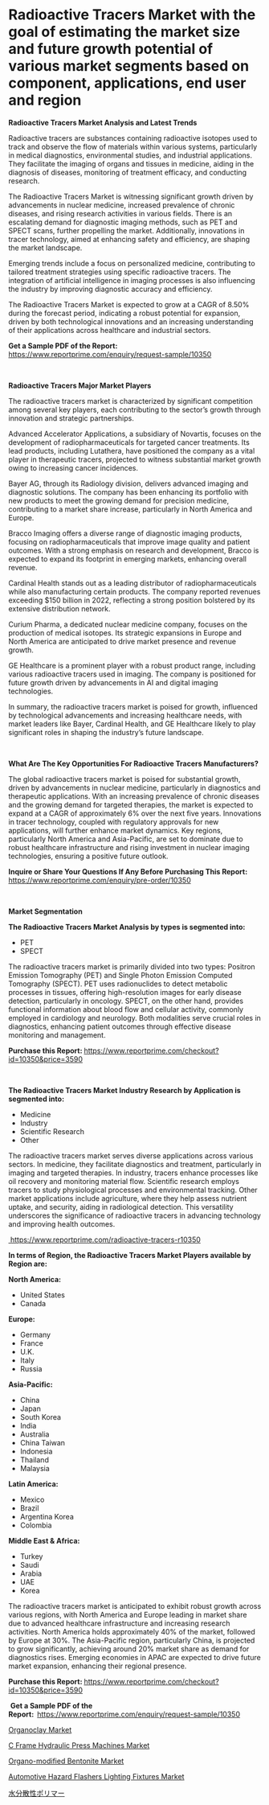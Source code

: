<p><h1>Radioactive Tracers Market with the goal of estimating the market size and future growth potential of various market segments based on component, applications, end user and region</h1></p><p><strong>Radioactive Tracers Market Analysis and Latest Trends</strong></p>
<p><p>Radioactive tracers are substances containing radioactive isotopes used to track and observe the flow of materials within various systems, particularly in medical diagnostics, environmental studies, and industrial applications. They facilitate the imaging of organs and tissues in medicine, aiding in the diagnosis of diseases, monitoring of treatment efficacy, and conducting research.</p><p>The Radioactive Tracers Market is witnessing significant growth driven by advancements in nuclear medicine, increased prevalence of chronic diseases, and rising research activities in various fields. There is an escalating demand for diagnostic imaging methods, such as PET and SPECT scans, further propelling the market. Additionally, innovations in tracer technology, aimed at enhancing safety and efficiency, are shaping the market landscape.</p><p>Emerging trends include a focus on personalized medicine, contributing to tailored treatment strategies using specific radioactive tracers. The integration of artificial intelligence in imaging processes is also influencing the industry by improving diagnostic accuracy and efficiency.</p><p>The Radioactive Tracers Market is expected to grow at a CAGR of 8.50% during the forecast period, indicating a robust potential for expansion, driven by both technological innovations and an increasing understanding of their applications across healthcare and industrial sectors.</p></p>
<p><strong>Get a Sample PDF of the Report:&nbsp;</strong> <a href="https://www.reportprime.com/enquiry/request-sample/10350">https://www.reportprime.com/enquiry/request-sample/10350</a></p>
<p>&nbsp;</p>
<p><strong>Radioactive Tracers Major Market Players</strong></p>
<p><p>The radioactive tracers market is characterized by significant competition among several key players, each contributing to the sector’s growth through innovation and strategic partnerships. </p><p>Advanced Accelerator Applications, a subsidiary of Novartis, focuses on the development of radiopharmaceuticals for targeted cancer treatments. Its lead products, including Lutathera, have positioned the company as a vital player in therapeutic tracers, projected to witness substantial market growth owing to increasing cancer incidences.</p><p>Bayer AG, through its Radiology division, delivers advanced imaging and diagnostic solutions. The company has been enhancing its portfolio with new products to meet the growing demand for precision medicine, contributing to a market share increase, particularly in North America and Europe.</p><p>Bracco Imaging offers a diverse range of diagnostic imaging products, focusing on radiopharmaceuticals that improve image quality and patient outcomes. With a strong emphasis on research and development, Bracco is expected to expand its footprint in emerging markets, enhancing overall revenue.</p><p>Cardinal Health stands out as a leading distributor of radiopharmaceuticals while also manufacturing certain products. The company reported revenues exceeding $150 billion in 2022, reflecting a strong position bolstered by its extensive distribution network.</p><p>Curium Pharma, a dedicated nuclear medicine company, focuses on the production of medical isotopes. Its strategic expansions in Europe and North America are anticipated to drive market presence and revenue growth.</p><p>GE Healthcare is a prominent player with a robust product range, including various radioactive tracers used in imaging. The company is positioned for future growth driven by advancements in AI and digital imaging technologies.</p><p>In summary, the radioactive tracers market is poised for growth, influenced by technological advancements and increasing healthcare needs, with market leaders like Bayer, Cardinal Health, and GE Healthcare likely to play significant roles in shaping the industry’s future landscape.</p></p>
<p>&nbsp;</p>
<p><strong>What Are The Key Opportunities For Radioactive Tracers Manufacturers?</strong></p>
<p><p>The global radioactive tracers market is poised for substantial growth, driven by advancements in nuclear medicine, particularly in diagnostics and therapeutic applications. With an increasing prevalence of chronic diseases and the growing demand for targeted therapies, the market is expected to expand at a CAGR of approximately 6% over the next five years. Innovations in tracer technology, coupled with regulatory approvals for new applications, will further enhance market dynamics. Key regions, particularly North America and Asia-Pacific, are set to dominate due to robust healthcare infrastructure and rising investment in nuclear imaging technologies, ensuring a positive future outlook.</p></p>
<p><strong>Inquire or Share Your Questions If Any Before Purchasing This Report:</strong> <a href="https://www.reportprime.com/enquiry/pre-order/10350">https://www.reportprime.com/enquiry/pre-order/10350</a></p>
<p>&nbsp;</p>
<p><strong>Market Segmentation</strong></p>
<p><strong>The Radioactive Tracers Market Analysis by types is segmented into:</strong></p>
<p><ul><li>PET</li><li>SPECT</li></ul></p>
<p><p>The radioactive tracers market is primarily divided into two types: Positron Emission Tomography (PET) and Single Photon Emission Computed Tomography (SPECT). PET uses radionuclides to detect metabolic processes in tissues, offering high-resolution images for early disease detection, particularly in oncology. SPECT, on the other hand, provides functional information about blood flow and cellular activity, commonly employed in cardiology and neurology. Both modalities serve crucial roles in diagnostics, enhancing patient outcomes through effective disease monitoring and management.</p></p>
<p><strong>Purchase this Report:&nbsp;</strong><a href="https://www.reportprime.com/checkout?id=10350&price=3590">https://www.reportprime.com/checkout?id=10350&price=3590</a></p>
<p>&nbsp;</p>
<p><strong>The Radioactive Tracers Market Industry Research by Application is segmented into:</strong></p>
<p><ul><li>Medicine</li><li>Industry</li><li>Scientific Research</li><li>Other</li></ul></p>
<p><p>The radioactive tracers market serves diverse applications across various sectors. In medicine, they facilitate diagnostics and treatment, particularly in imaging and targeted therapies. In industry, tracers enhance processes like oil recovery and monitoring material flow. Scientific research employs tracers to study physiological processes and environmental tracking. Other market applications include agriculture, where they help assess nutrient uptake, and security, aiding in radiological detection. This versatility underscores the significance of radioactive tracers in advancing technology and improving health outcomes.</p></p>
<p><a href="https://www.reportprime.com/radioactive-tracers-r10350">&nbsp;https://www.reportprime.com/radioactive-tracers-r10350</a></p>
<p><strong>In terms of Region, the Radioactive Tracers Market Players available by Region are:</strong></p>
<p>
    <p> <strong> North America: </strong>
        <ul>
            <li>United States</li>
            <li>Canada</li>
        </ul>
        </p> 
    <p> <strong> Europe: </strong>
        <ul>
            <li>Germany</li>
            <li>France</li>
            <li>U.K.</li>
            <li>Italy</li>
            <li>Russia</li>
        </ul>
        </p> 
    <p> <strong> Asia-Pacific: </strong>
        <ul>
            <li>China</li>
            <li>Japan</li>
            <li>South Korea</li>
            <li>India</li>
            <li>Australia</li>
            <li>China Taiwan</li>
            <li>Indonesia</li>
            <li>Thailand</li>
            <li>Malaysia</li>
        </ul>
        </p> 
    <p> <strong> Latin America: </strong>
        <ul>
            <li>Mexico</li>
            <li>Brazil</li>
            <li>Argentina Korea</li>
            <li>Colombia</li>
        </ul>
        </p> 
    <p> <strong> Middle East & Africa: </strong>
        <ul>
            <li>Turkey</li>
            <li>Saudi</li>
            <li>Arabia</li>
            <li>UAE</li>
            <li>Korea</li>
        </ul>
    </p>
    </p>
<p><p>The radioactive tracers market is anticipated to exhibit robust growth across various regions, with North America and Europe leading in market share due to advanced healthcare infrastructure and increasing research activities. North America holds approximately 40% of the market, followed by Europe at 30%. The Asia-Pacific region, particularly China, is projected to grow significantly, achieving around 20% market share as demand for diagnostics rises. Emerging economies in APAC are expected to drive future market expansion, enhancing their regional presence.</p></p>
<p><strong>Purchase this Report: </strong><a href="https://www.reportprime.com/checkout?id=10350&price=3590">https://www.reportprime.com/checkout?id=10350&price=3590</a></p>
<p>&nbsp;<strong>Get a Sample PDF of the Report:&nbsp;&nbsp;</strong><a href="https://www.reportprime.com/enquiry/request-sample/10350">https://www.reportprime.com/enquiry/request-sample/10350</a></p>
<p><strong></strong></p>
<p><p><a href="https://issuu.com/reportprime-2/docs/organoclay-market-size-2030.pptx_eb2360673e8e94">Organoclay Market</a></p><p><a href="https://medium.com/@clairhane1992/the-c-frame-hydraulic-press-machines-market-is-experiencing-higher-than-anticipated-demand-0596093afd76">C Frame Hydraulic Press Machines Market</a></p><p><a href="https://issuu.com/reportprime-2/docs/organo-modified-bentonite-market-si_0e75502486e578">Organo-modified Bentonite Market</a></p><p><a href="https://medium.com/@clairhane1992/the-global-automotive-hazard-flashers-lighting-fixtures-market-is-projected-to-experience-an-4e28b7055cc1">Automotive Hazard Flashers Lighting Fixtures Market</a></p><p><a href="https://mercedesyzfi.medium.com/water-dispersible-polymers-market-%E3%81%AE%E3%82%B0%E3%83%AD%E3%83%BC%E3%83%90%E3%83%AB%E5%B8%82%E5%A0%B4%E6%A6%82%E8%A6%81%E3%81%AF-%E4%B8%96%E7%95%8C%E3%81%8A%E3%82%88%E3%81%B3%E4%B8%BB%E8%A6%81%E5%B8%82%E5%A0%B4%E3%81%AB%E3%81%8A%E3%81%91%E3%82%8B%E6%A5%AD%E7%95%8C%E3%81%AB%E5%BD%B1%E9%9F%BF%E3%82%92%E4%B8%8E%E3%81%88%E3%82%8B%E4%B8%BB%E8%A6%81%E3%81%AA%E3%83%88%E3%83%AC%E3%83%B3%E3%83%89%E3%81%AB%E3%81%A4%E3%81%84%E3%81%A6-%E7%8B%AC%E8%87%AA%E3%81%AE%E8%A6%96%E7%82%B9%E3%82%92%E6%8F%90%E4%BE%9B%E3%81%97%E3%81%BE%E3%81%99-1e17e47d7b89?postPublishedType=initial">水分散性ポリマー</a></p></p>